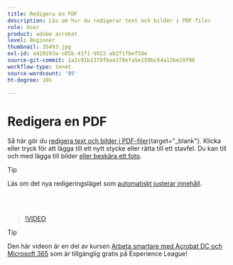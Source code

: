 ```yaml
---
title: Redigera en PDF
description: Läs om hur du redigerar text och bilder i PDF-filer
role: User
product: adobe acrobat
level: Beginner
thumbnail: 35493.jpg
exl-id: a420293a-c85b-41f1-9922-ab2f1fbef58e
source-git-commit: 1a2c91b1379fbaa1f8efa5e159bc64a13be29f96
workflow-type: tm+mt
source-wordcount: '95'
ht-degree: 16%

---
```


# Redigera en PDF

Så här gör du [redigera text och bilder i PDF-filer](https://www.adobe.com/sv/acrobat/online/pdf-editor.html){target=&quot;_blank&quot;}. Klicka eller tryck för att lägga till ett nytt stycke eller rätta till ett stavfel. Du kan till och med lägga till bilder [eller beskära ett foto](https://www.adobe.com/se/acrobat/online/crop-pdf.html).

>[!TIP]
>
>Läs om det nya redigeringsläget som [automatiskt justerar innehåll](auto-adjust-layout.md).

<br> 

>[!VIDEO](https://video.tv.adobe.com/v/35493?hidetitle=true)

>[!TIP]
>
>Den här videon är en del av kursen [Arbeta smartare med Acrobat DC och Microsoft 365](https://experienceleague.adobe.com/?recommended=Acrobat-U-1-2021.microsoft365) som är tillgänglig gratis på Experience League!
